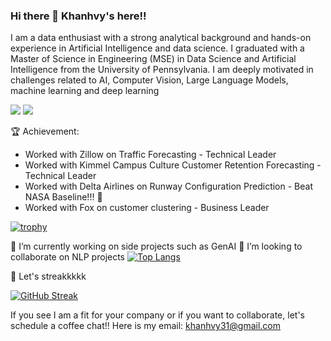 ### Hi there 👋 Khanhvy's here!!


I am a data enthusiast with a strong analytical background and hands-on experience in Artificial Intelligence and data science. I graduated with a Master of Science in Engineering (MSE) in Data Science and Artificial Intelligence from the University of Pennsylvania. I am deeply motivated in challenges related to AI, Computer Vision, Large Language Models, machine learning and deep learning

![](https://img.shields.io/badge/Code-React-informational?style=flat&logo=react&color=61DAFB)
![](https://img.shields.io/badge/Amazon_AWS-FF9900?style=for-the-badge&logo=amazonaws&logoColor=white)
	

🏆 Achievement: 
- Worked with Zillow on Traffic Forecasting - Technical Leader 
- Worked with Kimmel Campus Culture Customer Retention Forecasting - Technical Leader
- Worked with Delta Airlines on Runway Configuration Prediction - Beat NASA Baseline!!! 🚀
- Worked with Fox on customer clustering - Business Leader

[![trophy](https://github-profile-trophy.vercel.app/?username=khanhvy31)](https://github.com/ryo-ma/github-profile-trophy)

🔭 I’m currently working on side projects such as GenAI
👯 I’m looking to collaborate on NLP projects
[![Top Langs](https://github-readme-stats.vercel.app/api/top-langs/?username=yushi1007&layout=compact)](https://github.com/khanhvy31)

💪 Let's streakkkkk

[![GitHub Streak](https://streak-stats.demolab.com/?user=khanhvy31)](https://git.io/streak-stats)


If you see I am a fit for your company or if you want to collaborate, let's schedule a coffee chat!! 
Here is my email: khanhvy31@gmail.com

